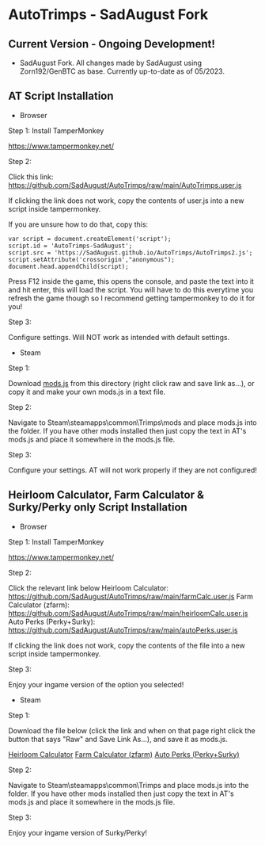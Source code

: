 # AutoTrimps - SadAugust Fork

## Current Version - Ongoing Development!
- SadAugust Fork. All changes made by SadAugust using Zorn192/GenBTC as base. Currently up-to-date as of 05/2023.

## AT Script Installation

- Browser

Step 1: Install TamperMonkey

https://www.tampermonkey.net/

Step 2: 

Click this link: https://github.com/SadAugust/AutoTrimps/raw/main/AutoTrimps.user.js

If clicking the link does not work, copy the contents of user.js into a new script inside tampermonkey. 

If you are unsure how to do that, copy this:

```
var script = document.createElement('script');
script.id = 'AutoTrimps-SadAugust';
script.src = 'https://SadAugust.github.io/AutoTrimps/AutoTrimps2.js';
script.setAttribute('crossorigin',"anonymous");
document.head.appendChild(script);
```

Press F12 inside the game, this opens the console, and paste the text into it and hit enter, this will load the script. You will have to do this everytime you refresh the game though so I recommend getting tampermonkey to do it for you!

Step 3: 

Configure settings. Will NOT work as intended with default settings. 

- Steam

Step 1: 

Download <a href="https://github.com/SadAugust/AutoTrimps/blob/main/mods.js">mods.js</a> from this directory (right click raw and save link as...), or copy it and make your own mods.js in a text file.

Step 2: 

Navigate to Steam\steamapps\common\Trimps\mods and place mods.js into the folder. If you have other mods installed then just copy the text in AT's mods.js and place it somewhere in the mods.js file.

Step 3: 

Configure your settings. AT will not work properly if they are not configured!

## Heirloom Calculator, Farm Calculator & Surky/Perky only Script Installation

- Browser

Step 1: Install TamperMonkey

https://www.tampermonkey.net/

Step 2: 

Click the relevant link below
Heirloom Calculator: https://github.com/SadAugust/AutoTrimps/raw/main/farmCalc.user.js
Farm Calculator (zfarm): https://github.com/SadAugust/AutoTrimps/raw/main/heirloomCalc.user.js
Auto Perks (Perky+Surky): https://github.com/SadAugust/AutoTrimps/raw/main/autoPerks.user.js

If clicking the link does not work, copy the contents of the file into a new script inside tampermonkey.

Step 3: 

Enjoy your ingame version of the option you selected!

- Steam

Step 1: 

Download the file below (click the link and when on that page right click the button that says "Raw" and Save Link As...), and save it as mods.js.

<a href="https://github.com/SadAugust/AutoTrimps/raw/main/farmCalc.user.js">Heirloom Calculator</a>
<a href="https://github.com/SadAugust/AutoTrimps/raw/main/heirloomCalc.user.js">Farm Calculator (zfarm)</a>
<a href="https://github.com/SadAugust/AutoTrimps/raw/main/autoPerks.user.js">Auto Perks (Perky+Surky)</a>

Step 2: 

Navigate to Steam\steamapps\common\Trimps and place mods.js into the folder. If you have other mods installed then just copy the text in AT's mods.js and place it somewhere in the mods.js file.

Step 3: 

Enjoy your ingame version of Surky/Perky!